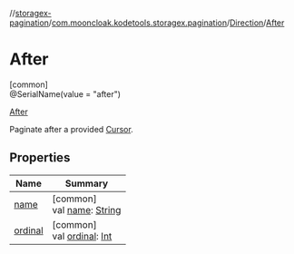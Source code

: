 //[storagex-pagination](../../../../index.md)/[com.mooncloak.kodetools.storagex.pagination](../../index.md)/[Direction](../index.md)/[After](index.md)

# After

[common]\
@SerialName(value = &quot;after&quot;)

[After](index.md)

Paginate after a provided [Cursor](../../-cursor/index.md).

## Properties

| Name | Summary |
|---|---|
| [name](index.md#-372974862%2FProperties%2F268397554) | [common]<br>val [name](index.md#-372974862%2FProperties%2F268397554): [String](https://kotlinlang.org/api/latest/jvm/stdlib/kotlin/-string/index.html) |
| [ordinal](index.md#-739389684%2FProperties%2F268397554) | [common]<br>val [ordinal](index.md#-739389684%2FProperties%2F268397554): [Int](https://kotlinlang.org/api/latest/jvm/stdlib/kotlin/-int/index.html) |
